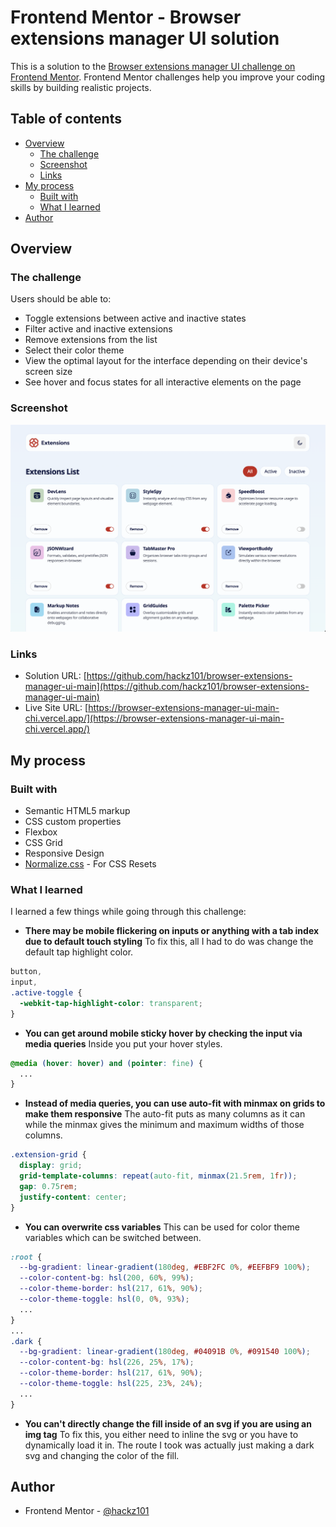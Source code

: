 # Frontend Mentor - Browser extensions manager UI solution

This is a solution to the [Browser extensions manager UI challenge on Frontend Mentor](https://www.frontendmentor.io/challenges/browser-extension-manager-ui-yNZnOfsMAp). Frontend Mentor challenges help you improve your coding skills by building realistic projects. 

## Table of contents

- [Overview](#overview)
  - [The challenge](#the-challenge)
  - [Screenshot](#screenshot)
  - [Links](#links)
- [My process](#my-process)
  - [Built with](#built-with)
  - [What I learned](#what-i-learned)
- [Author](#author)

## Overview

### The challenge

Users should be able to:

- Toggle extensions between active and inactive states
- Filter active and inactive extensions
- Remove extensions from the list
- Select their color theme
- View the optimal layout for the interface depending on their device's screen size
- See hover and focus states for all interactive elements on the page

### Screenshot

![](./screenshot.png)

### Links

- Solution URL: [https://github.com/hackz101/browser-extensions-manager-ui-main](https://github.com/hackz101/browser-extensions-manager-ui-main)
- Live Site URL: [https://browser-extensions-manager-ui-main-chi.vercel.app/](https://browser-extensions-manager-ui-main-chi.vercel.app/)

## My process

### Built with

- Semantic HTML5 markup
- CSS custom properties
- Flexbox
- CSS Grid
- Responsive Design
- [Normalize.css](https://necolas.github.io/normalize.css/) - For CSS Resets

### What I learned

I learned a few things while going through this challenge:

- **There may be mobile flickering on inputs or anything with a tab index due to default touch styling**
To fix this, all I had to do was change the default tap highlight color.

```css
button,
input,
.active-toggle {
  -webkit-tap-highlight-color: transparent;
}
```

- **You can get around mobile sticky hover by checking the input via media queries**
Inside you put your hover styles.

```css
@media (hover: hover) and (pointer: fine) {
  ...
}
```

- **Instead of media queries, you can use auto-fit with minmax on grids to make them responsive**
The auto-fit puts as many columns as it can while the minmax gives the minimum and maximum widths of those columns.

```css
.extension-grid {
  display: grid;
  grid-template-columns: repeat(auto-fit, minmax(21.5rem, 1fr));
  gap: 0.75rem;
  justify-content: center;
}
```

- **You can overwrite css variables**
This can be used for color theme variables which can be switched between.

```css
:root {
  --bg-gradient: linear-gradient(180deg, #EBF2FC 0%, #EEFBF9 100%);
  --color-content-bg: hsl(200, 60%, 99%);
  --color-theme-border: hsl(217, 61%, 90%);
  --color-theme-toggle: hsl(0, 0%, 93%);
  ...
}
...
.dark {
  --bg-gradient: linear-gradient(180deg, #04091B 0%, #091540 100%);
  --color-content-bg: hsl(226, 25%, 17%);
  --color-theme-border: hsl(217, 61%, 90%);
  --color-theme-toggle: hsl(225, 23%, 24%);
  ...
}
```

- **You can't directly change the fill inside of an svg if you are using an img tag**
To fix this, you either need to inline the svg or you have to dynamically load it in.
The route I took was actually just making a dark svg and changing the color of the fill.

## Author

- Frontend Mentor - [@hackz101](https://www.frontendmentor.io/profile/hackz101)
